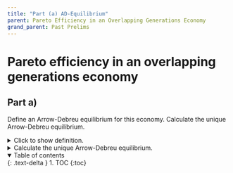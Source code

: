```yaml
---
title: "Part (a) AD-Equilibrium" 
parent: Pareto Efficiency in an Overlapping Generations Economy
grand_parent: Past Prelims
---
```


# Pareto efficiency in an overlapping generations economy

## Part a) 

Define an Arrow-Debreu equilibrium for this economy. 
Calculate the unique Arrow-Debreu equilibrium.

<details>
  <summary>
    Click to show definition.
  </summary>
Markdown test

- here is a list
- Hello!
- more list

$$math^2$$

</details>



<details><summary>Calculate the unique Arrow-Debreu equilibrium.</summary>
Markdown test

- here is a list
- Hello!
- more list

$$math^2$$

</details>




<details open markdown="block">
  <summary>
    Table of contents
  </summary>
  {: .text-delta }
1. TOC
{:toc}
</details>
